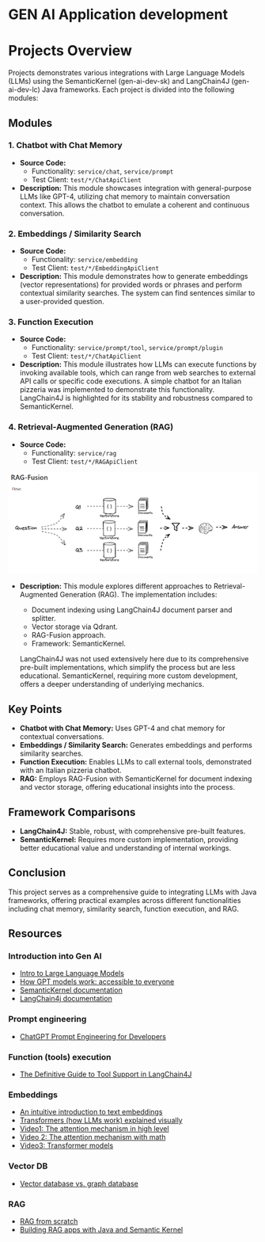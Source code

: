 # GEN AI Application development

# Projects Overview

Projects demonstrates various integrations with Large Language Models (LLMs) using the SemanticKernel (gen-ai-dev-sk) and LangChain4J (gen-ai-dev-lc) Java frameworks. 
Each project is divided into the following modules:

## Modules

### 1. Chatbot with Chat Memory
- **Source Code:**
    - Functionality: `service/chat`, `service/prompt`
    - Test Client: `test/*/ChatApiClient`
- **Description:**
  This module showcases integration with general-purpose LLMs like GPT-4, utilizing chat memory to maintain conversation context. This allows the chatbot to emulate a coherent and continuous conversation.

### 2. Embeddings / Similarity Search
- **Source Code:**
    - Functionality: `service/embedding`
    - Test Client: `test/*/EmbeddingApiClient`
- **Description:**
  This module demonstrates how to generate embeddings (vector representations) for provided words or phrases and perform contextual similarity searches. The system can find sentences similar to a user-provided question.

### 3. Function Execution
- **Source Code:**
    - Functionality: `service/prompt/tool`, `service/prompt/plugin`
    - Test Client: `test/*/ChatApiClient`
- **Description:**
  This module illustrates how LLMs can execute functions by invoking available tools, which can range from web searches to external API calls or specific code executions. A simple chatbot for an Italian pizzeria was implemented to demonstrate this functionality. LangChain4J is highlighted for its stability and robustness compared to SemanticKernel.

### 4. Retrieval-Augmented Generation (RAG)
- **Source Code:**
    - Functionality: `service/rag`
    - Test Client: `test/*/RAGApiClient`

![RAG-Fusion](./docs/rag-flow.png)

- **Description:**
  This module explores different approaches to Retrieval-Augmented Generation (RAG). The implementation includes:
    - Document indexing using LangChain4J document parser and splitter.
    - Vector storage via Qdrant.
    - RAG-Fusion approach.
    - Framework: SemanticKernel.

  LangChain4J was not used extensively here due to its comprehensive pre-built implementations, which simplify the process but are less educational. SemanticKernel, requiring more custom development, offers a deeper understanding of underlying mechanics.

## Key Points
- **Chatbot with Chat Memory:** Uses GPT-4 and chat memory for contextual conversations.
- **Embeddings / Similarity Search:** Generates embeddings and performs similarity searches.
- **Function Execution:** Enables LLMs to call external tools, demonstrated with an Italian pizzeria chatbot.
- **RAG:** Employs RAG-Fusion with SemanticKernel for document indexing and vector storage, offering educational insights into the process.

## Framework Comparisons
- **LangChain4J:** Stable, robust, with comprehensive pre-built features.
- **SemanticKernel:** Requires more custom implementation, providing better educational value and understanding of internal workings.

## Conclusion
This project serves as a comprehensive guide to integrating LLMs with Java frameworks, offering practical examples across different functionalities including chat memory, similarity search, function execution, and RAG.

## Resources

### Introduction into Gen AI

- [Intro to Large Language Models](https://www.youtube.com/watch?v=zjkBMFhNj_g)
- [How GPT models work: accessible to everyone](https://bea.stollnitz.com/blog/how-gpt-works/)
- [SemanticKernel documentation](https://learn.microsoft.com/en-us/semantic-kernel/overview/)
- [LangChain4j documentation](https://docs.langchain4j.dev/intro)

### Prompt engineering

- [ChatGPT Prompt Engineering for Developers](https://learn.deeplearning.ai/courses/chatgpt-prompt-eng)

### Function (tools) execution

- [The Definitive Guide to Tool Support in LangChain4J](https://www.youtube.com/watch?v=cjI_6Siry-s)

### Embeddings

- [An intuitive introduction to text embeddings](https://stackoverflow.blog/2023/11/09/an-intuitive-introduction-to-text-embeddings/)
- [Transformers (how LLMs work) explained visually](https://www.youtube.com/watch?v=wjZofJX0v4M&t=747s)
- [Video1: The attention mechanism in high level](https://www.youtube.com/watch?v=OxCpWwDCDFQ)
- [Video 2: The attention mechanism with math](https://www.youtube.com/watch?v=UPtG_38Oq8o)
- [Video3: Transformer models](https://www.youtube.com/watch?v=qaWMOYf4ri8&t=1152s)

### Vector DB
 
- [Vector database vs. graph database](https://www.elastic.co/blog/vector-database-vs-graph-database)

### RAG

- [RAG from scratch](https://www.youtube.com/playlist?list=PLfaIDFEXuae2LXbO1_PKyVJiQ23ZztA0x)
- [Building RAG apps with Java and Semantic Kernel](https://www.youtube.com/watch?v=QoLWHZQD6R8) 